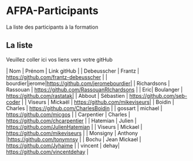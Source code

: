 # AFPA-Participants
La liste des participants à la formation

## La liste 
Veuillez coller ici vos liens vers votre gitHub

| Nom | Prénom | Link gitHub | 
| Debeusscher | Frantz | https://github.com/frantz-debeusscher |
| bourdier|jerome|https://github.com/jeromebourdier| 
| Richardsons | Rassouan | https://github.com/RassouanRIchardsons |
| Eric| Boulanger | https://github.com/rastatak|
| Abbout | Sébastien | https://github.com/seb-coder |
| Viseurs | Mickaël | https://github.com/mikeviseurs| 
| Boidin | Charles | https://github.com/CharlesBoidin |
| gossart | michael | https://github.com/micgos |
| Carpentier | Charles | https://github.com/chcarpentier |
| Hatemian | Julien | https://github.com/JulienHatemian |
| Viseurs | Mickael | https://github.com/mikeviseurs |
| Monsigny | Anthony |https://github.com/tonymnsy |
| Bochu | Jean Mickael | https://github.com/Jyhaime |
| vincent | dehay| https://github.com/vincentdehay |

